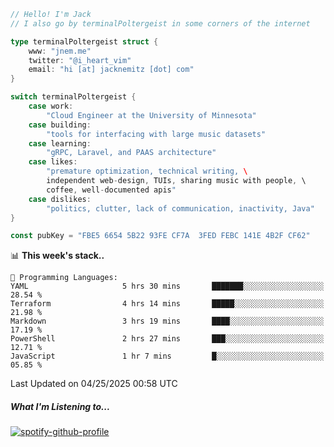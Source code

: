```go
// Hello! I'm Jack
// I also go by terminalPoltergeist in some corners of the internet

type terminalPoltergeist struct {
    www: "jnem.me"
    twitter: "@i_heart_vim"
    email: "hi [at] jacknemitz [dot] com"
}

switch terminalPoltergeist {
    case work:
        "Cloud Engineer at the University of Minnesota"
    case building:
        "tools for interfacing with large music datasets"
    case learning:
        "gRPC, Laravel, and PAAS architecture"
    case likes:
        "premature optimization, technical writing, \
        independent web-design, TUIs, sharing music with people, \
        coffee, well-documented apis"
    case dislikes:
        "politics, clutter, lack of communication, inactivity, Java"
}

const pubKey = "FBE5 6654 5B22 93FE CF7A  3FED FEBC 141E 4B2F CF62"
```

<!--START_SECTION:waka-->
📊 **This week's stack..** 

```text
💬 Programming Languages: 
YAML                     5 hrs 30 mins       ███████░░░░░░░░░░░░░░░░░░   28.54 % 
Terraform                4 hrs 14 mins       █████░░░░░░░░░░░░░░░░░░░░   21.98 % 
Markdown                 3 hrs 19 mins       ████░░░░░░░░░░░░░░░░░░░░░   17.19 % 
PowerShell               2 hrs 27 mins       ███░░░░░░░░░░░░░░░░░░░░░░   12.71 % 
JavaScript               1 hr 7 mins         █░░░░░░░░░░░░░░░░░░░░░░░░   05.85 % 
```


 Last Updated on 04/25/2025 00:58 UTC
<!--END_SECTION:waka-->

##### What I'm Listening to...

[![spotify-github-profile](https://jnem.me/listening-item?maxAge=2592000)](https://jnem.me/listening)
